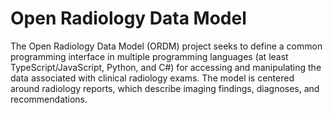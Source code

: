 # Open Radiology Data Model

The Open Radiology Data Model (ORDM) project seeks to define a common programming interface in multiple programming languages (at least TypeScript/JavaScript, Python, and C#) for accessing and manipulating the data associated with clinical radiology exams. The model is centered around radiology reports, which describe imaging findings, diagnoses, and recommendations.
